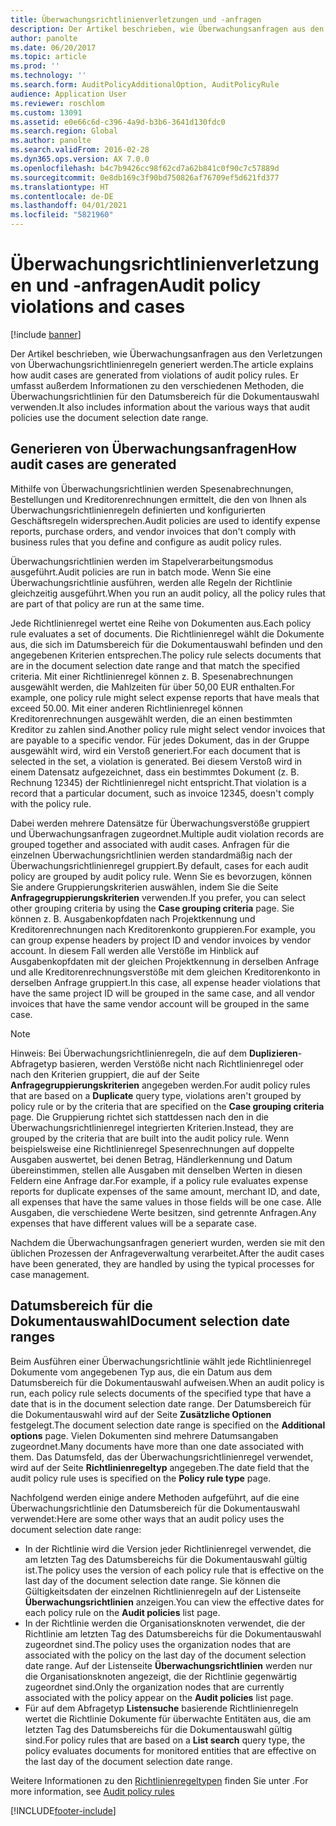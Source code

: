 ```yaml
---
title: Überwachungsrichtlinienverletzungen und -anfragen
description: Der Artikel beschrieben, wie Überwachungsanfragen aus den Verletzungen von Überwachungsrichtlinienregeln generiert werden. Er umfasst außerdem Informationen zu den verschiedenen Methoden, die Überwachungsrichtlinien für den Datumsbereich für die Dokumentauswahl verwenden.
author: panolte
ms.date: 06/20/2017
ms.topic: article
ms.prod: ''
ms.technology: ''
ms.search.form: AuditPolicyAdditionalOption, AuditPolicyRule
audience: Application User
ms.reviewer: roschlom
ms.custom: 13091
ms.assetid: e0e66c6d-c396-4a9d-b3b6-3641d130fdc0
ms.search.region: Global
ms.author: panolte
ms.search.validFrom: 2016-02-28
ms.dyn365.ops.version: AX 7.0.0
ms.openlocfilehash: b4c7b9426cc98f62cd7a62b841c0f90c7c57889d
ms.sourcegitcommit: 0e8db169c3f90bd750826af76709ef5d621fd377
ms.translationtype: HT
ms.contentlocale: de-DE
ms.lasthandoff: 04/01/2021
ms.locfileid: "5821960"
---
```

# <a name="audit-policy-violations-and-cases"></a><span data-ttu-id="38e1a-104">Überwachungsrichtlinienverletzungen und -anfragen</span><span class="sxs-lookup"><span data-stu-id="38e1a-104">Audit policy violations and cases</span></span>

[!include [banner](../includes/banner.md)]

<span data-ttu-id="38e1a-105">Der Artikel beschrieben, wie Überwachungsanfragen aus den Verletzungen von Überwachungsrichtlinienregeln generiert werden.</span><span class="sxs-lookup"><span data-stu-id="38e1a-105">The article explains how audit cases are generated from violations of audit policy rules.</span></span> <span data-ttu-id="38e1a-106">Er umfasst außerdem Informationen zu den verschiedenen Methoden, die Überwachungsrichtlinien für den Datumsbereich für die Dokumentauswahl verwenden.</span><span class="sxs-lookup"><span data-stu-id="38e1a-106">It also includes information about the various ways that audit policies use the document selection date range.</span></span>

<a name="how-audit-cases-are-generated"></a><span data-ttu-id="38e1a-107">Generieren von Überwachungsanfragen</span><span class="sxs-lookup"><span data-stu-id="38e1a-107">How audit cases are generated</span></span>
-----------------------------

<span data-ttu-id="38e1a-108">Mithilfe von Überwachungsrichtlinien werden Spesenabrechnungen, Bestellungen und Kreditorenrechnungen ermittelt, die den von Ihnen als Überwachungsrichtlinienregeln definierten und konfigurierten Geschäftsregeln widersprechen.</span><span class="sxs-lookup"><span data-stu-id="38e1a-108">Audit policies are used to identify expense reports, purchase orders, and vendor invoices that don't comply with business rules that you define and configure as audit policy rules.</span></span> 

<span data-ttu-id="38e1a-109">Überwachungsrichtlinien werden im Stapelverarbeitungsmodus ausgeführt.</span><span class="sxs-lookup"><span data-stu-id="38e1a-109">Audit policies are run in batch mode.</span></span> <span data-ttu-id="38e1a-110">Wenn Sie eine Überwachungsrichtlinie ausführen, werden alle Regeln der Richtlinie gleichzeitig ausgeführt.</span><span class="sxs-lookup"><span data-stu-id="38e1a-110">When you run an audit policy, all the policy rules that are part of that policy are run at the same time.</span></span>

<span data-ttu-id="38e1a-111">Jede Richtlinienregel wertet eine Reihe von Dokumenten aus.</span><span class="sxs-lookup"><span data-stu-id="38e1a-111">Each policy rule evaluates a set of documents.</span></span> <span data-ttu-id="38e1a-112">Die Richtlinienregel wählt die Dokumente aus, die sich im Datumsbereich für die Dokumentauswahl befinden und den angegebenen Kriterien entsprechen.</span><span class="sxs-lookup"><span data-stu-id="38e1a-112">The policy rule selects documents that are in the document selection date range and that match the specified criteria.</span></span> <span data-ttu-id="38e1a-113">Mit einer Richtlinienregel können z. B. Spesenabrechnungen ausgewählt werden, die Mahlzeiten für über 50,00 EUR enthalten.</span><span class="sxs-lookup"><span data-stu-id="38e1a-113">For example, one policy rule might select expense reports that have meals that exceed 50.00.</span></span> <span data-ttu-id="38e1a-114">Mit einer anderen Richtlinienregel können Kreditorenrechnungen ausgewählt werden, die an einen bestimmten Kreditor zu zahlen sind.</span><span class="sxs-lookup"><span data-stu-id="38e1a-114">Another policy rule might select vendor invoices that are payable to a specific vendor.</span></span> <span data-ttu-id="38e1a-115">Für jedes Dokument, das in der Gruppe ausgewählt wird, wird ein Verstoß generiert.</span><span class="sxs-lookup"><span data-stu-id="38e1a-115">For each document that is selected in the set, a violation is generated.</span></span> <span data-ttu-id="38e1a-116">Bei diesem Verstoß wird in einem Datensatz aufgezeichnet, dass ein bestimmtes Dokument (z. B. Rechnung 12345) der Richtlinienregel nicht entspricht.</span><span class="sxs-lookup"><span data-stu-id="38e1a-116">That violation is a record that a particular document, such as invoice 12345, doesn't comply with the policy rule.</span></span> 

<span data-ttu-id="38e1a-117">Dabei werden mehrere Datensätze für Überwachungsverstöße gruppiert und Überwachungsanfragen zugeordnet.</span><span class="sxs-lookup"><span data-stu-id="38e1a-117">Multiple audit violation records are grouped together and associated with audit cases.</span></span> <span data-ttu-id="38e1a-118">Anfragen für die einzelnen Überwachungsrichtlinien werden standardmäßig nach der Überwachungsrichtlinienregel gruppiert.</span><span class="sxs-lookup"><span data-stu-id="38e1a-118">By default, cases for each audit policy are grouped by audit policy rule.</span></span> <span data-ttu-id="38e1a-119">Wenn Sie es bevorzugen, können Sie andere Gruppierungskriterien auswählen, indem Sie die Seite **Anfragegruppierungskriterien** verwenden.</span><span class="sxs-lookup"><span data-stu-id="38e1a-119">If you prefer, you can select other grouping criteria by using the **Case grouping criteria** page.</span></span> <span data-ttu-id="38e1a-120">Sie können z. B. Ausgabenkopfdaten nach Projektkennung und Kreditorenrechnungen nach Kreditorenkonto gruppieren.</span><span class="sxs-lookup"><span data-stu-id="38e1a-120">For example, you can group expense headers by project ID and vendor invoices by vendor account.</span></span> <span data-ttu-id="38e1a-121">In diesem Fall werden alle Verstöße im Hinblick auf Ausgabenkopfdaten mit der gleichen Projektkennung in derselben Anfrage und alle Kreditorenrechnungsverstöße mit dem gleichen Kreditorenkonto in derselben Anfrage gruppiert.</span><span class="sxs-lookup"><span data-stu-id="38e1a-121">In this case, all expense header violations that have the same project ID will be grouped in the same case, and all vendor invoices that have the same vendor account will be grouped in the same case.</span></span> 

> [!NOTE]
> <span data-ttu-id="38e1a-122">Hinweis: Bei Überwachungsrichtlinienregeln, die auf dem **Duplizieren**-Abfragetyp basieren, werden Verstöße nicht nach Richtlinienregel oder nach den Kriterien gruppiert, die auf der Seite **Anfragegruppierungskriterien** angegeben werden.</span><span class="sxs-lookup"><span data-stu-id="38e1a-122">For audit policy rules that are based on a **Duplicate** query type, violations aren't grouped by policy rule or by the criteria that are specified on the **Case grouping criteria** page.</span></span> <span data-ttu-id="38e1a-123">Die Gruppierung richtet sich stattdessen nach den in die Überwachungsrichtlinienregel integrierten Kriterien.</span><span class="sxs-lookup"><span data-stu-id="38e1a-123">Instead, they are grouped by the criteria that are built into the audit policy rule.</span></span> <span data-ttu-id="38e1a-124">Wenn beispielsweise eine Richtlinienregel Spesenrechnungen auf doppelte Ausgaben auswertet, bei denen Betrag, Händlerkennung und Datum übereinstimmen, stellen alle Ausgaben mit denselben Werten in diesen Feldern eine Anfrage dar.</span><span class="sxs-lookup"><span data-stu-id="38e1a-124">For example, if a policy rule evaluates expense reports for duplicate expenses of the same amount, merchant ID, and date, all expenses that have the same values in those fields will be one case.</span></span> <span data-ttu-id="38e1a-125">Alle Ausgaben, die verschiedene Werte besitzen, sind getrennte Anfragen.</span><span class="sxs-lookup"><span data-stu-id="38e1a-125">Any expenses that have different values will be a separate case.</span></span>

<span data-ttu-id="38e1a-126">Nachdem die Überwachungsanfragen generiert wurden, werden sie mit den üblichen Prozessen der Anfrageverwaltung verarbeitet.</span><span class="sxs-lookup"><span data-stu-id="38e1a-126">After the audit cases have been generated, they are handled by using the typical processes for case management.</span></span>

## <a name="document-selection-date-ranges"></a><span data-ttu-id="38e1a-127">Datumsbereich für die Dokumentauswahl</span><span class="sxs-lookup"><span data-stu-id="38e1a-127">Document selection date ranges</span></span>
<span data-ttu-id="38e1a-128">Beim Ausführen einer Überwachungsrichtlinie wählt jede Richtlinienregel Dokumente vom angegebenen Typ aus, die ein Datum aus dem Datumsbereich für die Dokumentauswahl aufweisen.</span><span class="sxs-lookup"><span data-stu-id="38e1a-128">When an audit policy is run, each policy rule selects documents of the specified type that have a date that is in the document selection date range.</span></span> <span data-ttu-id="38e1a-129">Der Datumsbereich für die Dokumentauswahl wird auf der Seite **Zusätzliche Optionen** festgelegt.</span><span class="sxs-lookup"><span data-stu-id="38e1a-129">The document selection date range is specified on the **Additional options** page.</span></span> <span data-ttu-id="38e1a-130">Vielen Dokumenten sind mehrere Datumsangaben zugeordnet.</span><span class="sxs-lookup"><span data-stu-id="38e1a-130">Many documents have more than one date associated with them.</span></span> <span data-ttu-id="38e1a-131">Das Datumsfeld, das der Überwachungsrichtlinienregel verwendet, wird auf der Seite **Richtlinienregeltyp** angegeben.</span><span class="sxs-lookup"><span data-stu-id="38e1a-131">The date field that the audit policy rule uses is specified on the **Policy rule type** page.</span></span>

<span data-ttu-id="38e1a-132">Nachfolgend werden einige andere Methoden aufgeführt, auf die eine Überwachungsrichtlinie den Datumsbereich für die Dokumentauswahl verwendet:</span><span class="sxs-lookup"><span data-stu-id="38e1a-132">Here are some other ways that an audit policy uses the document selection date range:</span></span>

-   <span data-ttu-id="38e1a-133">In der Richtlinie wird die Version jeder Richtlinienregel verwendet, die am letzten Tag des Datumsbereichs für die Dokumentauswahl gültig ist.</span><span class="sxs-lookup"><span data-stu-id="38e1a-133">The policy uses the version of each policy rule that is effective on the last day of the document selection date range.</span></span> <span data-ttu-id="38e1a-134">Sie können die Gültigkeitsdaten der einzelnen Richtlinienregeln auf der Listenseite **Überwachungsrichtlinien** anzeigen.</span><span class="sxs-lookup"><span data-stu-id="38e1a-134">You can view the effective dates for each policy rule on the **Audit policies** list page.</span></span>
-   <span data-ttu-id="38e1a-135">In der Richtlinie werden die Organisationsknoten verwendet, die der Richtlinie am letzten Tag des Datumsbereichs für die Dokumentauswahl zugeordnet sind.</span><span class="sxs-lookup"><span data-stu-id="38e1a-135">The policy uses the organization nodes that are associated with the policy on the last day of the document selection date range.</span></span> <span data-ttu-id="38e1a-136">Auf der Listenseite **Überwachungsrichtlinien** werden nur die Organisationsknoten angezeigt, die der Richtlinie gegenwärtig zugeordnet sind.</span><span class="sxs-lookup"><span data-stu-id="38e1a-136">Only the organization nodes that are currently associated with the policy appear on the **Audit policies** list page.</span></span>
-   <span data-ttu-id="38e1a-137">Für auf dem Abfragetyp **Listensuche** basierende Richtlinienregeln wertet die Richtlinie Dokumente für überwachte Entitäten aus, die am letzten Tag des Datumsbereichs für die Dokumentauswahl gültig sind.</span><span class="sxs-lookup"><span data-stu-id="38e1a-137">For policy rules that are based on a **List search** query type, the policy evaluates documents for monitored entities that are effective on the last day of the document selection date range.</span></span>


<span data-ttu-id="38e1a-138">Weitere Informationen zu den [Richtlinienregeltypen](audit-policy-rules.md) finden Sie unter .</span><span class="sxs-lookup"><span data-stu-id="38e1a-138">For more information, see [Audit policy rules](audit-policy-rules.md)</span></span>





[!INCLUDE[footer-include](../../includes/footer-banner.md)]